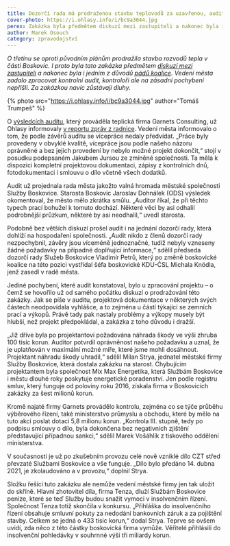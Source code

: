```yaml
---
title: Dozorčí rada má prodraženou stavbu teplovodů za uzavřenou, audit zásadní pochybení nenašel
cover-photo: https://i.ohlasy.info/i/bc9a3044.jpg
perex: Zakázka byla předmětem diskuzí mezi zastupiteli a nakonec byla i jedním z důvodů pádů koalice.
author: Marek Osouch
category: zpravodajství
---
```


*O třetinu se oproti původním plánům prodražila stavba rozvodů tepla v části Boskovic. I proto byla tato zakázka předmětem [diskuzí mezi zastupiteli](https://ohlasy.info/clanky/2020/12/zastupitelstvo.html) a nakonec byla i jedním z důvodů [pádů koalice](https://ohlasy.info/clanky/2021/03/pad-koalice.html). Vedení města zadalo zpracovat kontrolní audit, kontroloři ale na zásadní pochybení nepřišli. Za zakázkou navíc zůstávají dluhy.*

{% photo src="https://i.ohlasy.info/i/bc9a3044.jpg" author="Tomáš Trumpeš" %}

O [výsledcích auditu](https://data.ohlasy.info/2021/audit-czt.pdf), který prováděla teplická firma Garnets Consulting, už Ohlasy informovaly [v reportu zpráv z radnice](https://ohlasy.info/clanky/2021/05/z-radnice.html). Vedení města informovalo o tom, že podle závěrů auditu se vícepráce nedaly předvídat. „Práce byly provedeny v obvyklé kvalitě, vícepráce jsou podle našeho názoru oprávněné a bez jejich provedení by nebylo možné projekt dokončit,“ stojí v posudku podepsaném Jakubem Jursou ze zmíněné společnosti. Ta měla k dispozici kompletní projektovou dokumentaci, zápisy z kontrolních dnů, fotodokumentaci i smlouvu o dílo včetně všech dodatků.

Audit už projednala rada města jakožto valná hromada městské společnosti Služby Boskovice. Starosta Boskovic Jaroslav Dohnálek (ODS) výsledek okomentoval, že město mělo zkrátka smůlu. „Auditor říkal, že při těchto typech prací bohužel k tomuto dochází. Některé věci by asi odhalil podrobnější průzkum, některé by asi neodhalil,“ uvedl starosta.

Podobně bez větších diskuzí prošel audit i na jednání dozorčí rady, která dohlíží na hospodaření společnosti. „Audit nikdo z členů dozorčí rady nezpochybnil, závěry jsou víceméně jednoznačné, tudíž nebyly vzneseny žádné požadavky na případné doplňující informace,“ sdělil předseda dozorčí rady Služeb Boskovice Vladimír Petrů, který po změně boskovické koalice na této pozici vystřídal šéfa boskovické KDU-ČSL Michala Knödla, jenž zasedl v radě města.

Jediné pochybení, které audit konstatoval, bylo u zpracování projektu – o čemž se hovořilo už od samého počátku diskuzí o prodražování této zakázky. Jak se píše v auditu, projektová dokumentace v některých svých částech neodpovídala vyhlášce, a to zejména u částí týkající se zemních prací a výkopů. Právě tady pak nastaly problémy a výkopy musely být hlubší, než projekt předpokládal, a zakázka z toho důvodu i dražší.

„Již dříve byla po projektantovi požadována náhrada škody ve výši zhruba 100 tisíc korun. Auditor potvrdil oprávněnost našeho požadavku a uznal, že je uplatňován v maximální možné míře, které jsme mohli dosáhnout. Projektant náhradu škody uhradil,“ sdělil Milan Strya, jednatel městské firmy Služby Boskovice, která dostala zakázku na starost. Chybujícím projektantem byla společnost Mix Max Energetika, která Službám Boskovice i městu dlouhé roky poskytuje energetické poradenství. Jen podle registru smluv, který funguje od poloviny roku 2016, získala firma v Boskovicích zakázky za šest milionů korun.

Kromě najaté firmy Garnets provádělo kontrolu, zejména co se týče průběhu výběrového řízení, také ministerstvo průmyslu a obchodu, které by mělo na tuto akci poslat dotaci 5,8 milionu korun. „Kontrola III. stupně, tedy po podpisu smlouvy o dílo, byla dokončena bez negativních zjištění představující případnou sankci,“ sdělil Marek Vošáhlík z tiskového oddělení ministerstva.

V současnosti je už po zkušebním provozu celé nově vzniklé dílo CZT střed převzaté Službami Boskovice a vše funguje. „Dílo bylo předáno 14. dubna 2021, je zkolaudováno a v provozu,“ doplnil Strya.

Složku řešící tuto zakázku ale nemůže vedení městské firmy jen tak uložit do skříně. Hlavní zhotovitel díla, firma Tenza, dluží Službám Boskovice peníze, které se teď Služby budou snažit vymoci v insolvenčním řízení. Společnost Tenza totiž skončila v konkursu. „Přihláška do insolvenčního řízení obsahuje smluvní pokuty za nedodání bankovních záruk a za pojištění stavby. Celkem se jedná o 433 tisíc korun,“ dodal Strya. Teprve se ovšem uvidí, zda něco z této částky boskovická firma vymůže. Věřitelé přihlásili do insolvenční pohledávky v souhrnné výši tři miliardy korun.
